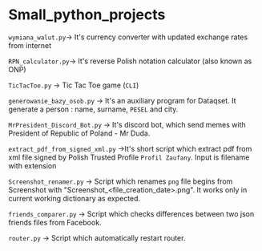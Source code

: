 # Small_python_projects

`wymiana_walut.py`-> It's currency converter with updated exchange rates from internet

`RPN_calculator.py`-> It's reverse Polish notation calculator (also known as ONP)

`TicTacToe.py` -> Tic Tac Toe game (`CLI`)

`generowanie_bazy_osob.py` -> It's an auxiliary program for Dataqset. It generate a person : name, surname, `PESEL` and city.

`MrPresident_Discord_Bot.py` -> It's discord bot, which send memes with President of Republic of Poland - Mr Duda.

`extract_pdf_from_signed_xml.py` ->It's short script which extract pdf from xml file signed by Polish Trusted Profile `Profil Zaufany`. Input is filename with extension

`Screenshot_renamer.py` -> Script which renames `png` file begins from Screenshot with "Screenshot_<file_creation_date>.png". It works only in current working dictionary as expected.

`friends_comparer.py` -> Script which checks differences between two json friends files from Facebook. 

`router.py` -> Script which automatically restart router.
